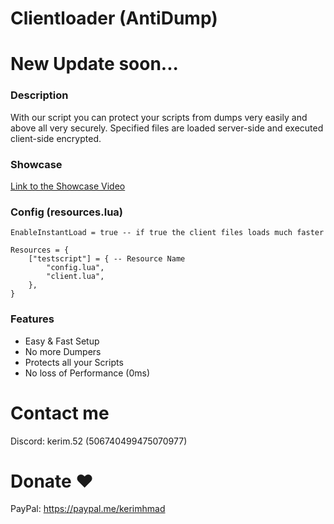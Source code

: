# Clientloader (AntiDump)

# New Update soon...

### Description
With our script you can protect your scripts from dumps very easily and above all very securely. Specified files are loaded server-side and executed client-side encrypted. 

### Showcase
[Link to the Showcase Video](https://streamable.com/sf80z9)

### Config (resources.lua)
```
EnableInstantLoad = true -- if true the client files loads much faster

Resources = {
    ["testscript"] = { -- Resource Name
        "config.lua",
        "client.lua",
    },
}
```

### Features
- Easy & Fast Setup 
- No more Dumpers
- Protects all your Scripts
- No loss of Performance (0ms)

# Contact me
Discord: kerim.52 (506740499475070977)

# Donate ❤️
PayPal: https://paypal.me/kerimhmad
